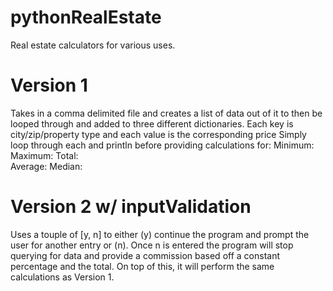 # pythonRealEstate
Real estate calculators for various uses. 

# Version 1
Takes in a comma delimited file and creates a list of data out of it to then be looped through and added to three different dictionaries.
Each key is city/zip/property type and each value is the corresponding price
Simply loop through each and println before providing calculations for:
Minimum:
Maximum:
Total:  
Average:
Median: 

# Version 2 w/ inputValidation
Uses a touple of [y, n] to either (y) continue the program and prompt the user for another entry or (n).
Once n is entered the program will stop querying for data and provide a commission based off a constant percentage and the total.
On top of this, it will perform the same calculations as Version 1.
